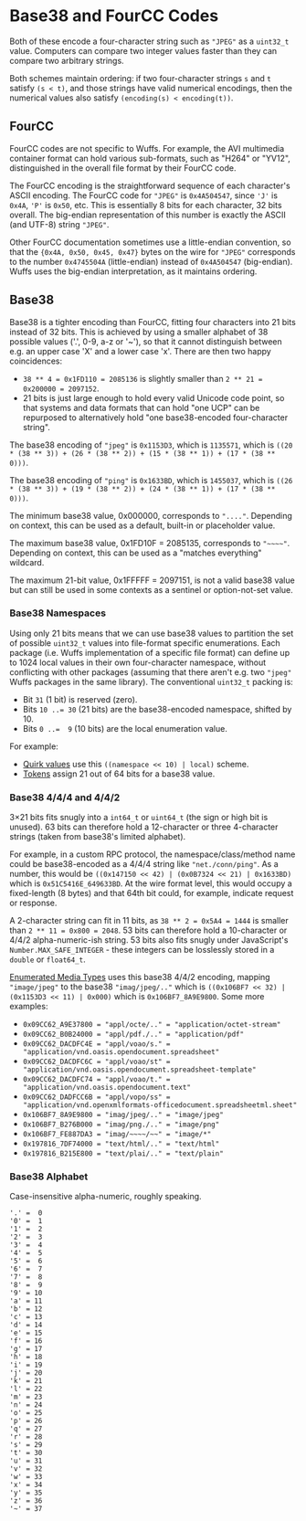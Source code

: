 # Base38 and FourCC Codes

Both of these encode a four-character string such as `"JPEG"` as a `uint32_t`
value. Computers can compare two integer values faster than they can compare
two arbitrary strings.

Both schemes maintain ordering: if two four-character strings `s` and `t`
satisfy `(s < t)`, and those strings have valid numerical encodings, then the
numerical values also satisfy `(encoding(s) < encoding(t))`.


## FourCC

FourCC codes are not specific to Wuffs. For example, the AVI multimedia
container format can hold various sub-formats, such as "H264" or "YV12",
distinguished in the overall file format by their FourCC code.

The FourCC encoding is the straightforward sequence of each character's ASCII
encoding. The FourCC code for `"JPEG"` is `0x4A504547`, since `'J'` is `0x4A`,
`'P'` is `0x50`, etc. This is essentially 8 bits for each character, 32 bits
overall. The big-endian representation of this number is exactly the ASCII (and
UTF-8) string `"JPEG"`.

Other FourCC documentation sometimes use a little-endian convention, so that
the `{0x4A, 0x50, 0x45, 0x47}` bytes on the wire for `"JPEG"` corresponds to
the number `0x4745504A` (little-endian) instead of `0x4A504547` (big-endian).
Wuffs uses the big-endian interpretation, as it maintains ordering.


## Base38

Base38 is a tighter encoding than FourCC, fitting four characters into 21 bits
instead of 32 bits. This is achieved by using a smaller alphabet of 38 possible
values ('.', 0-9, a-z or '~'), so that it cannot distinguish between e.g. an
upper case 'X' and a lower case 'x'. There are then two happy coincidences:

- `38 ** 4 = 0x1FD110 = 2085136` is slightly smaller than `2 ** 21 = 0x200000 =
  2097152`.
- 21 bits is just large enough to hold every valid Unicode code point, so that
  systems and data formats that can hold "one UCP" can be repurposed to
  alternatively hold "one base38-encoded four-character string".

The base38 encoding of `"jpeg"` is `0x1153D3`, which is `1135571`, which is
`((20 * (38 ** 3)) + (26 * (38 ** 2)) + (15 * (38 ** 1)) + (17 * (38 ** 0)))`.

The base38 encoding of `"ping"` is `0x1633BD`, which is `1455037`, which is
`((26 * (38 ** 3)) + (19 * (38 ** 2)) + (24 * (38 ** 1)) + (17 * (38 ** 0)))`.

The minimum base38 value, 0x000000, corresponds to `"...."`. Depending on
context, this can be used as a default, built-in or placeholder value.

The maximum base38 value, 0x1FD10F = 2085135, corresponds to `"~~~~"`.
Depending on context, this can be used as a "matches everything" wildcard.

The maximum 21-bit value, 0x1FFFFF = 2097151, is not a valid base38 value but
can still be used in some contexts as a sentinel or option-not-set value.


### Base38 Namespaces

Using only 21 bits means that we can use base38 values to partition the set of
possible `uint32_t` values into file-format specific enumerations. Each package
(i.e. Wuffs implementation of a specific file format) can define up to 1024
local values in their own four-character namespace, without conflicting with
other packages (assuming that there aren't e.g. two `"jpeg"` Wuffs packages in
the same library). The conventional `uint32_t` packing is:

- Bit         `31`  (1 bit)  is reserved (zero).
- Bits `10 ..= 30` (21 bits) are the base38-encoded namespace, shifted by 10.
- Bits  `0 ..=  9` (10 bits) are the local enumeration value.

For example:
- [Quirk values](/doc/note/quirks.md) use this `((namespace << 10) | local)`
  scheme.
- [Tokens](/doc/note/tokens.md) assign 21 out of 64 bits for a base38 value.


### Base38 4/4/4 and 4/4/2

3×21 bits fits snugly into a `int64_t` or `uint64_t` (the sign or high bit is
unused). 63 bits can therefore hold a 12-character or three 4-character strings
(taken from base38's limited alphabet).

For example, in a custom RPC protocol, the namespace/class/method name could be
base38-encoded as a 4/4/4 string like `"net./conn/ping"`. As a number, this
would be `((0x147150 << 42) | (0x0B7324 << 21) | 0x1633BD)` which is
`0x51C5416E_649633BD`. At the wire format level, this would occupy a
fixed-length (8 bytes) and that 64th bit could, for example, indicate request
or response.

A 2-character string can fit in 11 bits, as `38 ** 2 = 0x5A4 = 1444` is smaller
than `2 ** 11 = 0x800 = 2048`. 53 bits can therefore hold a 10-character or
4/4/2 alpha-numeric-ish string. 53 bits also fits snugly under JavaScript's
`Number.MAX_SAFE_INTEGER` - these integers can be losslessly stored in a
`double` or `float64_t`.

[Enumerated Media Types](./enumerated-media-types.txt) uses this base38 4/4/2
encoding, mapping `"image/jpeg"` to the base38 `"imag/jpeg/.."` which is
`((0x106BF7 << 32) | (0x1153D3 << 11) | 0x000)` which is `0x106BF7_8A9E9800`.
Some more examples:

- `0x09CC62_A9E37800 = "appl/octe/.." = "application/octet-stream"`
- `0x09CC62_B0B24000 = "appl/pdf./.." = "application/pdf"`
- `0x09CC62_DACDFC4E = "appl/voao/s." = "application/vnd.oasis.opendocument.spreadsheet"`
- `0x09CC62_DACDFC6C = "appl/voao/st" = "application/vnd.oasis.opendocument.spreadsheet-template"`
- `0x09CC62_DACDFC74 = "appl/voao/t." = "application/vnd.oasis.opendocument.text"`
- `0x09CC62_DADFCC6B = "appl/vopo/ss" = "application/vnd.openxmlformats-officedocument.spreadsheetml.sheet"`
- `0x106BF7_8A9E9800 = "imag/jpeg/.." = "image/jpeg"`
- `0x106BF7_B276B000 = "imag/png./.." = "image/png"`
- `0x106BF7_FE887DA3 = "imag/~~~~/~~" = "image/*"`
- `0x197816_7DF74000 = "text/html/.." = "text/html"`
- `0x197816_B215E800 = "text/plai/.." = "text/plain"`


### Base38 Alphabet

Case-insensitive alpha-numeric, roughly speaking.

```
'.' =  0
'0' =  1
'1' =  2
'2' =  3
'3' =  4
'4' =  5
'5' =  6
'6' =  7
'7' =  8
'8' =  9
'9' = 10
'a' = 11
'b' = 12
'c' = 13
'd' = 14
'e' = 15
'f' = 16
'g' = 17
'h' = 18
'i' = 19
'j' = 20
'k' = 21
'l' = 22
'm' = 23
'n' = 24
'o' = 25
'p' = 26
'q' = 27
'r' = 28
's' = 29
't' = 30
'u' = 31
'v' = 32
'w' = 33
'x' = 34
'y' = 35
'z' = 36
'~' = 37
```
